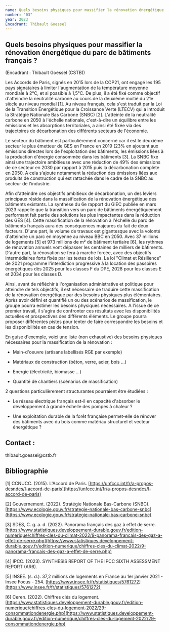 ```yaml
---
name: Quels besoins physiques pour massifier la rénovation énergétique du parc de bâtiments français ?
number: "03"
year: 2023
Encadrant: Thibault Goessel
---
```

## Quels besoins physiques pour massifier la rénovation énergétique du parc de bâtiments français ?

(Encadrant : Thibault Goessel (CSTB))

Les Accords de Paris, signés en 2015 lors de la COP21, ont engagé les
195 pays signataires à limiter l'augmentation de la température moyenne
mondiale à 2°C, et si possible à 1,5°C. De plus, il a été fixé comme
objectif d'atteindre la neutralité carbone au cours de la deuxième
moitié du 21e siècle au niveau mondial \[1\]. Au niveau français, cela
s'est traduit par la Loi de la Transition Énergétique pour la Croissance
Verte (LTECV) qui a introduit la Stratégie Nationale Bas Carbone (SNBC)
\[2\]. L'atteinte de la neutralité carbone en 2050 à l'échelle
nationale, c'est-à-dire un équilibre entre les émissions et les
absorptions territoriales, a ainsi été fixée via des trajectoires de
décarbonation des différents secteurs de l'économie.

Le secteur du bâtiment est particulièrement concerné car il est le
deuxième secteur le plus émetteur de GES en France en 2019 (23% en
ajoutant aux émissions directes lors de l'exploitation des bâtiments,
les émissions liées à la production d'énergie consommée dans les
bâtiments \[3\]. La SNBC fixe ainsi une trajectoire ambitieuse avec une
réduction de 49% des émissions de ce secteur en 2030 par rapport à 2015
puis la décarbonation complète en 2050. A cela s'ajoute notamment la
réduction des émissions liées aux produits de construction qui est
rattachée dans le cadre de la SNBC au secteur de l'industrie.

Afin d'atteindre ces objectifs ambitieux de décarbonation, un des
leviers principaux réside dans la massification de la rénovation
énergétique des bâtiments existants. La synthèse du 6e rapport du GIEC
publiée en mars 2023 rappelle que la transition vers un parc de
bâtiments énergétiquement performant fait partie des solutions les plus
impactantes dans la réduction des GES \[4\]. Cette massification de la
rénovation à l'échelle du parc de bâtiments français aura des
conséquences majeures du fait de deux facteurs. D'une part, le volume de
travaux est gigantesque avec la volonté d'atteindre un parc en moyenne
au niveau BBC en 2050. Avec 37 millions de logements \[5\] et 973
millions de m² de bâtiment tertiaire \[6\], les rythmes de rénovation
annuels vont dépasser les centaines de milliers de bâtiments. D'autre
part, la rénovation se fera à marche forcée, avec des objectifs
intermédiaires forts fixés par les textes de lois. La loi \"Climat et
Résilience\" de 2021 programme l'interdiction progressive à la location
des passoires énergétiques dès 2025 pour les classes F du DPE, 2028 pour
les classes E et 2034 pour les classes D.

Ainsi, avant de réfléchir à l\'organisation administrative et politique
pour atteindre de tels objectifs, il est nécessaire de traduire cette
massification de la rénovation énergétique par des besoins physiques
plus élémentaires. Après avoir défini et quantifié un ou des scénarios
de massification, le groupe pourra estimer les besoins physiques
nécessaires. A l\'issue de ce premier travail, il s\'agira de confronter
ces résultats avec les disponibilités actuelles et prospectives des
différents éléments. Le groupe pourra proposer différentes pistes pour
tenter de faire correspondre les besoins et les disponibilités en cas de
tension.

En guise d\'exemple, voici une liste (non exhaustive) des besoins
physiques nécessaires pour la massification de la rénovation :

- Main-d\'oeuvre (artisans labellisés RGE par exemple)

- Matériaux de construction (béton, verre, acier, bois \...)

- Energie (électricité, biomasse \...)

- Quantité de chantiers (scénarios de massification)

2 questions particulièrement structurantes pourraient être étudiées :

- Le réseau électrique français est-il en capacité d\'absorber le
développement à grande échelle des pompes à chaleur ?

- Une exploitation durable de la forêt française permet-elle de rénover
des bâtiments avec du bois comme matériau structurel et vecteur
énergétique ?

## Contact :

thibault.goessel\@cstb.fr

## Bibliographie

\[1\] CCNUCC. (2015). L'Accord de Paris.
[https://unfccc.int/fr/a-propos-desndcs/l-accord-de-paris](https://unfccc.int/fr/a-propos-desndcs/l-accord-de-paris)

\[2\] Gouvernement. (2022). Stratégie Nationale Bas-Carbone (SNBC).
[https://www.ecologie.gouv.fr/strategie-nationale-bas-carbone-snbc](https://www.ecologie.gouv.fr/strategie-nationale-bas-carbone-snbc)

\[3\] SDES, C. g. a. d. (2022). Panorama français des gaz à effet de
serre.
[https://www.statistiques.developpement-durable.gouv.fr/edition-numerique/chiffres-cles-du-climat-2022/9-panorama-francais-des-gaz-a-effet-de-serre.php](https://www.statistiques.developpement-durable.gouv.fr/edition-numerique/chiffres-cles-du-climat-2022/9-panorama-francais-des-gaz-a-effet-de-serre.php)

\[4\] IPCC. (2023). SYNTHESIS REPORT OF THE IPCC SIXTH ASSESSMENT REPORT
(AR6).

\[5\] INSEE. (s. d.). 37,2 millions de logements en France au 1er
janvier 2021 - Insee Focus - 254.
[https://www.insee.fr/fr/statistiques/5761272](https://www.insee.fr/fr/statistiques/5761272)

\[6\] Ceren. (2022). Chiffres clés du logement.
[https://www.statistiques.developpement-durable.gouv.fr/edition-numerique/chiffres-cles-du-logement-2022/29-consommationdenergie.php](https://www.statistiques.developpement-durable.gouv.fr/edition-numerique/chiffres-cles-du-logement-2022/29-consommationdenergie.php)
